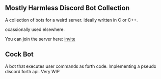 Mostly Harmless Discord Bot Collection
----

A collection of bots for a weird server. Ideally written in C or C++.

ocassionally used elsewhere.

You can join the server here: [invite](https://discord.gg/zYdewSjau9)


## Cock Bot
A bot that executes user commands as forth code. Implementing a pseudo discord forth api. Very WIP
